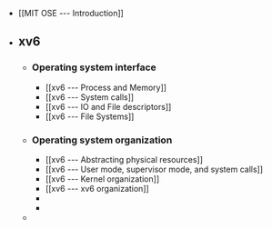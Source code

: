 - [[MIT OSE --- Introduction]]
- ## xv6
	- ### Operating system interface
		- [[xv6 --- Process and Memory]]
		- [[xv6 --- System calls]]
		- [[xv6 --- IO and File descriptors]]
		- [[xv6 --- File Systems]]
	- ### Operating system organization
		- [[xv6 --- Abstracting physical resources]]
		- [[xv6 --- User mode, supervisor mode, and system calls]]
		- [[xv6 --- Kernel organization]]
		- [[xv6 --- xv6 organization]]
		-
		-
	-